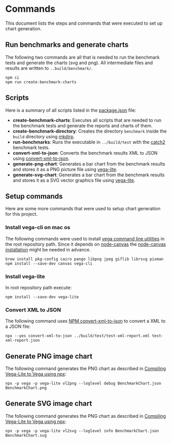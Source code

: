 # Commands
This document lists the steps and commands that were executed to set up chart generation.

## Run benchmarks and generate charts

The following two commands are all that is needed to run the benchmark tests and generate the charts (svg and png).
All intermediate files and results are written to `..build/benchmark/`.

```shell
npm ci
npm run create-benchmark-charts
```

## Scripts
Here is a summary of all scripts listed in the [package.json](./package.json) file:

- **create-benchmark-charts**: Executes all scripts that are needed to run the benchmark tests and generate the reports and charts of them.
- **create-benchmark-directory**: Creates the directory `benchmark` inside the `build` directory using [mkdirp](https://www.npmjs.com/package/mkdirp).
- **run-benchmarks**: Runs the executable in `../build/test` with the [catch2](https://github.com/catchorg/Catch2/tree/v2.13.2) benchmark tests.
- **convert-xml-to-json**: Converts the benchmark results XML to JSON using [convert-xml-to-json](https://www.npmjs.com/package/convert-xml-to-json).
- **generate-png-chart**: Generates a bar chart from the benchmark results and stores it as a PNG picture file using [vega-lite](https://vega.github.io/vega-lite).
- **generate-svg-chart**: Generates a bar chart from the benchmark results and stores it as a SVG vector graphics file using [vega-lite](https://vega.github.io/vega-lite).

## Setup commands
Here are some more commands that were used to setup chart generation for this project.

### Install vega-cli on mac os

The following commands were used to install [vega command line utilities](https://vega.github.io/vega/usage/#cli) in the root repository path.
Since it depends on [node-canvas](https://github.com/Automattic/node-canvas) the [node-canvas installation](https://github.com/Automattic/node-canvas#installation) might be needed in advance.

```shell
brew install pkg-config cairo pango libpng jpeg giflib librsvg pixman
npm install --save-dev canvas vega-cli
```

### Install vega-lite

In root repository path execute:

```shell
npm install --save-dev vega-lite
```

### Convert XML to JSON

The following command uses [NPM convert-xml-to-json](https://www.npmjs.com/package/convert-xml-to-json) to convert a XML to a JSON file:
```shell
npx --yes convert-xml-to-json ../build/test/test-xml-report.xml test-xml-report.json
```

## Generate PNG image chart
The following command generates the PNG chart as described in [Compiling Vega-Lite to Vega using npx](https://vega.github.io/vega-lite/usage/compile.html#using-npx):

```shell
npx -p vega -p vega-lite vl2png --loglevel debug BenchmarkChart.json BenchmarkChart.png
```

## Generate SVG image chart
The following command generates the PNG chart as described in [Compiling Vega-Lite to Vega using npx](https://vega.github.io/vega-lite/usage/compile.html#using-npx):

```shell
npx -p vega -p vega-lite vl2svg --loglevel info BenchmarkChart.json BenchmarkChart.svg
```